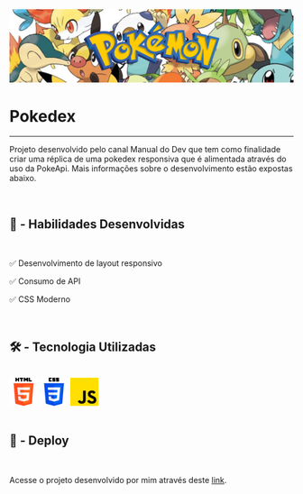 <img src="./img/capa.jpg">
<h1 class="titulo">Pokedex</h1>
<hr>
<p class="texto">Projeto desenvolvido pelo canal Manual do Dev que tem como finalidade criar uma réplica de uma pokedex responsiva que é alimentada através do uso da PokeApi. Mais informações sobre o desenvolvimento estão expostas abaixo.</p>
<br>
<h2 class="subtit">👷‍ - Habilidades Desenvolvidas</h2>
<br>
<p class="texto">✅ Desenvolvimento de layout responsivo</p>
<p class="texto">✅ Consumo de API</p>
<p class="texto">✅ CSS Moderno</p>
<br>
<h2 class="subtit">🛠 - Tecnologia Utilizadas</h2>
<br>
<div class="alinhamento">
    <img src="./img/html-5.png" alt="" style="width: 50px">
    <img src="./img/css-3.png" alt="" style="width: 50px">
    <img src="./img/js.png" alt="" style="width: 50px">
</div>
<br>
<h2 class="subtit">🔗 - Deploy</h2>
<br>
<p class="texto">Acesse o projeto desenvolvido por mim através deste <a href="https://antlacerda.github.io/Pokedex.github.io/">link</a>.</p>

